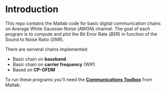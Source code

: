 # Introduction
This repo contains the Matlab code for basic digital communication chains on Average White Gaussian Noise (*AWGN*) channel.
The goal of each program is to compute and plot the Bit Error Rate (*BER*) in function of the Sound to Noise Ratio (*SNR*).

There are serveral chains implemented:
- Basic chain on **baseband**.
- Basic chain on **carrier frequency** (WIP)
- Based on **CP-OFDM**

To run these programs you'll need the **[Communications Toolbox](https://www.mathworks.com/products/communications.html)** from Matlab.


